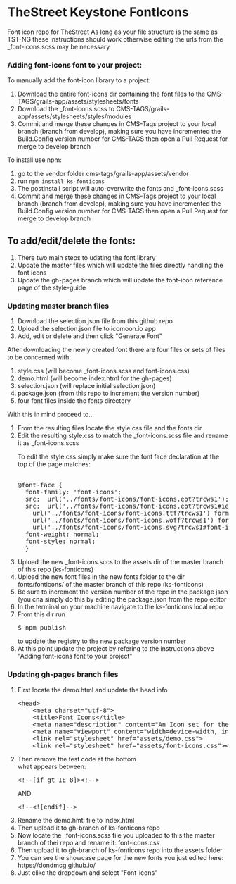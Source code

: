 # TheStreet Keystone FontIcons
Font icon repo for TheStreet
As long as your file structure is the same as TST-NG these instructions should work otherwise editing the urls from the _font-icons.scss may be necessary

<h3>Adding font-icons font to your project:</h3>

To manually add the font-icon library to a project:
<ol>
<li>Download the entire font-icons dir containing the font files to the CMS-TAGS/grails-app/assets/stylesheets/fonts</li>
<li>Download the _font-icons.scss to CMS-TAGS/grails-app/assets/stylesheets/styles/modules</li>
<li>Commit and merge these changes in CMS-Tags project to your local branch (branch from develop), making sure you have incremented the Build.Config version number for CMS-TAGS then open a Pull Request for merge to develop branch</li>
</ol>

To install use npm:
<ol>
<li>go to the vendor folder cms-tags/grails-app/assets/vendor</li>
<li>run <code>npm install ks-fonticons</code></li>
<li>The postinstall script will auto-overwrite the fonts and _font-icons.scss</li>
<li>Commit and merge these changes in CMS-Tags project to your local branch (branch from develop), making sure you have incremented the Build.Config version number for CMS-TAGS then open a Pull Request for merge to develop branch</li>
</ol>

<h2>To add/edit/delete the fonts:</h2> 
<ol>
<li>There two main steps to udating the font library</li>
<li>Update the master files which will update the files directly handling the font icons</li>
<li>Update the gh-pages branch which will update the font-icon reference page of the style-guide</li>
</ol>


<h3>Updating master branch files</h3>

<ol>
<li>Download the selection.json file from this github repo</li>
<li>Upload the selection.json file to icomoon.io app</li>
<li>Add, edit or delete and then click "Generate Font"</li>
</ol>

After downloading the newly created font there are four files or sets of files to be concerned with:
<ol>
<li>style.css (will become _font-icons.scss and font-icons.css)</li>
<li>demo.html (will become index.html for the gh-pages)</li>
<li>selection.json (will replace initial selection.json)</li>
<li>package.json (from this repo to increment the version number)</li>
<li>four font files inside the fonts directory</li>
</ol>
With this in mind proceed to...
<ol>
<li>From the resulting files locate the style.css file and the fonts dir</li>
<li>Edit the resulting style.css to match the _font-icons.scss file and rename it as _font-icons.scss</li>
<p>
To edit the style.css simply make sure the font face declaration at the top of the page matches:<br><br>
<pre>@font-face {
  font-family: 'font-icons';
  src:  url('../fonts/font-icons/font-icons.eot?trcws1');
  src:  url('../fonts/font-icons/font-icons.eot?trcws1#iefix') format('embedded-opentype'),
    url('../fonts/font-icons/font-icons.ttf?trcws1') format('truetype'),
    url('../fonts/font-icons/font-icons.woff?trcws1') format('woff'),
    url('../fonts/font-icons/font-icons.svg?trcws1#font-icons') format('svg');
  font-weight: normal;
  font-style: normal;
  }</pre>
</p>
<li>Upload the new _font-icons.sccs to the assets dir of the master branch of this repo (ks-fonticons)</li>
<li>Upload the new font files in the new fonts folder to the dir fonts/fonticons/ of the master branch of this repo (ks-fonticons)</li>
<li>Be sure to increment the version number of the repo in the package json (you cna simply do this by editing the package.json from the repo editor</li>
<li>In the terminal on your machine navigate to the ks-fonticons local repo</li>
<li>From this dir run <pre>$ npm publish</pre> to update the registry to the new package version number</li>
<li>At this point update the project by refering to the instructions above "Adding font-icons font to your project"</li>
</ol>

<h3>Updating gh-pages branch files</h3>

<ol>
<li>First locate the demo.html and update the head info<br>
<pre>&#x3C;head&#x3E;
    &#x3C;meta charset=&#x22;utf-8&#x22;&#x3E;
    &#x3C;title&#x3E;Font Icons&#x3C;/title&#x3E;
    &#x3C;meta name=&#x22;description&#x22; content=&#x22;An Icon set for the street&#x22;&#x3E;
    &#x3C;meta name=&#x22;viewport&#x22; content=&#x22;width=device-width, initial-scale=1&#x22;&#x3E;
    &#x3C;link rel=&#x22;stylesheet&#x22; href=&#x22;assets/demo.css&#x22;&#x3E;
    &#x3C;link rel=&#x22;stylesheet&#x22; href=&#x22;assets/font-icons.css&#x22;&#x3E;&#x3C;/head&#x3E;</pre>
</li>
<li>Then remove the test code at the bottom<br>
what appears between:
<pre>
&#x3C;!--[if gt IE 8]&#x3E;&#x3C;!--&#x3E;
</pre>
AND
<pre>
&#x3C;!--&#x3C;![endif]--&#x3E;
</pre>
    
</li>
<li>Rename the demo.hmtl file to index.html</li>
<li>Then upload it to gh-branch of ks-fonticons repo</li>
<li>Now locate the _font-icons.scss file you uploaded to this the master branch of thei repo and rename it: font-icons.css</li>
<li>Then upload it to gh-branch of ks-fonticons repo into the assets folder</li>
<li>You can see the showcase page for the new fonts you just edited here: https://dondmcg.github.io/</li>
<li>Just clikc the dropdown and select "Font-icons"</li>
</ol>
